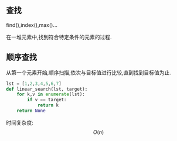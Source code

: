 ## 查找

find(),index(),max()...

在一堆元素中,找到符合特定条件的元素的过程.

## 顺序查找

从第一个元素开始,顺序扫描,依次与目标值进行比较,直到找到目标值为止.

```python
lst = [1,2,3,4,5,6,7]
def linear_search(lst, target):
    for k,v in enumerate(lst):
        if v == target:
            return k 
    return None 
```

时间复杂度: $$O(n)$$